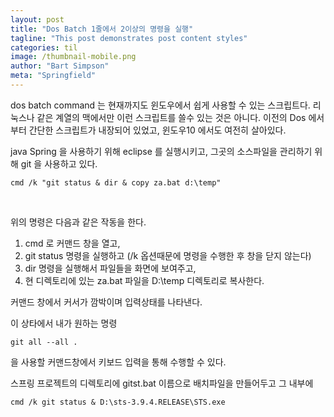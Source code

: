 ```yaml
---
layout: post
title: "Dos Batch 1줄에서 2이상의 명령을 실행"
tagline: "This post demonstrates post content styles"
categories: til
image: /thumbnail-mobile.png
author: "Bart Simpson"
meta: "Springfield"
---
```


dos batch command 는 현재까지도 윈도우에서 쉽게 사용할 수 있는 스크립트다. 리눅스나 같은 계열의 맥에서만 이런 스크립트를 쓸수 있는 것은 아니다. 이전의  Dos 에서 부터 간단한 스크립트가 내장되어 있었고, 윈도우10 에서도 여전히 살아있다.

java Spring 을 사용하기 위해 eclipse 를 실행시키고, 그곳의 소스파일을 관리하기 위해 git 을 사용하고 있다.


<pre><code>cmd /k "git status & dir & copy za.bat d:\temp"</code></pre>
<br/>

위의 명령은 다음과 같은 작동을 한다.

1. cmd 로 커맨드 창을 열고,
2. git status 명령을 실행하고 (/k 옵션때문에 명령을 수행한 후 창을 닫지 않는다)
3. dir 명령을 실행해서 파일들을 화면에 보여주고,
4. 현 디렉토리에 있는 za.bat 파일을 D:\temp 디렉토리로 복사한다.

커맨드 창에서 커서가 깜박이며 입력상태를 나타낸다.

이 상타에서 내가 원하는 명령

<pre><code>git all --all .</code></pre>

을 사용할 커맨드창에서 키보드 입력을 통해 수행할 수 있다.

스프링 프로젝트의 디렉토리에 gitst.bat 이름으로 배치파일을 만들어두고 그 내부에

<pre><code>cmd /k git status & D:\sts-3.9.4.RELEASE\STS.exe</code></pre?

입력해 두면 gitst.bat 를 더블 클릭하면 커맨드창이 떠서 git 명령을 기다리고 있고, STS 의 eclipse 가 떠서 작업상태가 된다. 한번에 둘 이상의 프로그램을 실행시켜 둘때 cmd /k 과 & 옵션을 잘 사용하면 편하게 개발환경을 만들 수 있다.


![View the Light](https://user-images.githubusercontent.com/3831276/40552763-9e132ea0-607b-11e8-881c-8e29c24b8721.jpg "더 빠르게 개발환경 시작하기")

